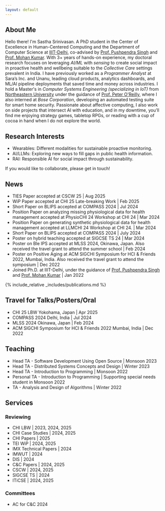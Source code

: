 ```yaml
---
layout: default
---
```


## About Me

Hello there! I'm Sastha Srinivasan. A PhD student in the Center of Excellence in Human-Centered Computing and the Department of Computer Science at [IIIT-Delhi](https://iiitd.ac.in/), co-advised by [Prof. Pushpendra Singh](https://www.iiitd.ac.in/pushpendra) and [Prof. Mohan Kumar](https://www.rit.edu/directory/mjkvcs-mohan-kumar). With 3+ years of hands-on experience, my doctoral research focuses on leveraging _AI/ML_ with _sensing_ to create social impact in proactive health and wellbeing suitable to the _Collective Care_ settings prevalent in India. I have previously worked as a _Programmer Analyst_ at Sara’s Inc. and Unanu, leading cloud products, analytics dashboards, and ML/AI pipeline deployments that saved time and money across industries. I hold a Master's in _Computer Systems Engineering (specializing in IoT)_ from [Northeastern University](https://catalog.northeastern.edu/graduate/engineering/multidisciplinary/cyber-physical-systems-ms/) under the guidance of [Prof. Peter O'Reilly](https://coe.northeastern.edu/people/oreilly-peter/), where I also interned at _Bose Corporation_, developing an automated testing suite for smart home security. Passionate about affective computing, I also work on side projects that intersect AI with education, and in my downtime, you’ll find me enjoying strategy games, tabletop RPGs, or reading with a cup of cocoa in hand when I do not explore the world.

## Research Interests
*   Wearables: Different modalities for sustainable proactive monitoring.
*   AI/LLMs: Exploring new ways to fill gaps in public health information.
*   RAI: Responsible AI for social impact through sustainability.

If you would like to collaborate, please get in touch!

## News
*   TIES Paper accepted at CSCW 25 \| Aug 2025
*   WiP Paper accepted at CHI 25 Late-breaking Work \| Feb 2025
*   Short Paper on BLIPS accepted at COMPASS 2024 \| Jul 2024
*   Position Paper on analyzing missing physiological data for health management accepted at PhysioCHI 24 Workshop at CHI 24 \| Mar 2024
*   Position Paper on generating synthetic physiological data for health management accepted at LLMCHI 24 Workshop at CHI 24. \| Mar 2024
*   Short Paper on BLIPS accepted at COMPASS 2024 \| July 2024
*   Poster on hybrid teaching accepted at SIGCSE TS 24 \| Mar 2024
*   Poster on Ble IPS accepted at MLSS 2024, Okinawa, Japan. Also received the travel grant to attend the summer school \| Feb 2024
*   Poster on Positive Aging at ACM SIGCHI Symposium for HCI & Friends 2022, Mumbai, India. Also received the travel grant to attend the symposium \| Dec 2022
*   Joined Ph.D. at IIIT-Delhi, under the guidance of [Prof. Pushpendra Singh](https://www.iiitd.ac.in/pushpendra) and [Prof. Mohan Kumar](https://www.rit.edu/directory/mjkvcs-mohan-kumar) \| Jan 2022

{% include_relative _includes/publications.md %}

## Travel for Talks/Posters/Oral
*   CHI 25 LBW Yokohama, Japan \| Apr 2025
*   COMPASS 2024 Delhi, India \| Jul 2024
*   MLSS 2024 Okinawa, Japan \| Feb 2024
*   ACM SIGCHI Symposium for HCI & Friends 2022 Mumbai, India \| Dec 2022

## Teaching
*   Head TA - Software Development Using Open Source \| Monsoon 2023
*   Head TA - Distributed Systems Concepts and Design \| Winter 2023
*   Head TA - Introduction to Programming \| Monsoon 2022
*   Personal TA - Introduction to Programming \| Supporting special needs student in Monsoon 2022
*   TA - Analysis and Design of Algorithms \| Winter 2022

## Services
### Reviewing
  *   CHI LBW \| 2023, 2024, 2025
  *   CHI Case Studies \| 2024, 2025
  *   CHI Papers \| 2025
  *   TEI WiP \| 2024, 2025
  *   IMX Technical Papers \| 2024
  *   IMWUT \| 2024
  *   DIS \| 2024
  *   C&C Papers \| 2024, 2025
  *   CSCW \| 2024, 2025
  *   SIGCSE TS \| 2024
  *   ITiCSE \| 2024, 2025

### Committees
  *   AC for C&C 2024
